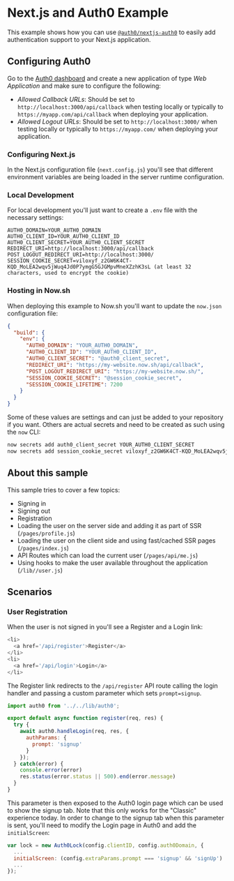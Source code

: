 # Next.js and Auth0 Example

This example shows how you can use [`@auth0/nextjs-auth0`](https://github.com/auth0/nextjs-auth0) to easily add authentication support to your Next.js application.

## Configuring Auth0

Go to the [Auth0 dashboard](https://manage.auth0.com/) and create a new application of type *Web Application* and make sure to configure the following:

 - *Allowed Callback URLs*: Should be set to `http://localhost:3000/api/callback` when testing locally or typically to `https://myapp.com/api/callback` when deploying your application.
 - *Allowed Logout URLs*: Should be set to `http://localhost:3000/` when testing locally or typically to `https://myapp.com/` when deploying your application.

### Configuring Next.js

In the Next.js configuration file (`next.config.js`) you'll see that different environment variables are being loaded in the server runtime configuration. 

### Local Development

For local development you'll just want to create a `.env` file with the necessary settings:

```
AUTH0_DOMAIN=YOUR_AUTH0_DOMAIN
AUTH0_CLIENT_ID=YOUR_AUTH0_CLIENT_ID
AUTH0_CLIENT_SECRET=YOUR_AUTH0_CLIENT_SECRET
REDIRECT_URI=http://localhost:3000/api/callback
POST_LOGOUT_REDIRECT_URI=http://localhost:3000/
SESSION_COOKIE_SECRET=viloxyf_z2GW6K4CT-KQD_MoLEA2wqv5jWuq4Jd0P7ymgG5GJGMpvMneXZzhK3sL (at least 32 characters, used to encrypt the cookie)
```

### Hosting in Now.sh

When deploying this example to Now.sh you'll want to update the `now.json` configuration file:

```json
{
  "build": {
    "env": {
      "AUTH0_DOMAIN": "YOUR_AUTH0_DOMAIN",
      "AUTH0_CLIENT_ID": "YOUR_AUTH0_CLIENT_ID",
      "AUTH0_CLIENT_SECRET": "@auth0_client_secret",
      "REDIRECT_URI": "https://my-website.now.sh/api/callback",
      "POST_LOGOUT_REDIRECT_URI": "https://my-website.now.sh/",
      "SESSION_COOKIE_SECRET": "@session_cookie_secret",
      "SESSION_COOKIE_LIFETIME": 7200
    }
  }
}
```

Some of these values are settings and can just be added to your repository if you want. Others are actual secrets and need to be created as such using the `now` CLI:

```bash
now secrets add auth0_client_secret YOUR_AUTH0_CLIENT_SECRET
now secrets add session_cookie_secret viloxyf_z2GW6K4CT-KQD_MoLEA2wqv5jWuq4Jd0P7ymgG5GJGMpvMneXZzhK3sL
```

## About this sample

This sample tries to cover a few topics:

 - Signing in
 - Signing out
 - Registration
 - Loading the user on the server side and adding it as part of SSR (`/pages/profile.js`)
 - Loading the user on the client side and using fast/cached SSR pages (`/pages/index.js`)
 - API Routes which can load the current user (`/pages/api/me.js`)
 - Using hooks to make the user available throughout the application (`/lib//user.js`)

## Scenarios

### User Registration

When the user is not signed in you'll see a Register and a Login link:

```js
<li>
  <a href='/api/register'>Register</a>
</li>
<li>
  <a href='/api/login'>Login</a>
</li>
```

The Register link redirects to the `/api/register` API route calling the login handler and passing a custom parameter which sets `prompt=signup`.

```js
import auth0 from '../../lib/auth0';

export default async function register(req, res) {
  try {
    await auth0.handleLogin(req, res, {
      authParams: {
        prompt: 'signup'
      }
    });
  } catch(error) {
    console.error(error)
    res.status(error.status || 500).end(error.message)
  }
}
```

This parameter is then exposed to the Auth0 login page which can be used to show the signup tab. Note that this only works for the "Classic" experience today. In order to change to the signup tab when this parameter is sent, you'll need to modify the Login page in Auth0 and add the `initialScreen`:

```js
var lock = new Auth0Lock(config.clientID, config.auth0Domain, {
  ...
  initialScreen: (config.extraParams.prompt === 'signup' && 'signUp') || 'login',
  ...
});
```